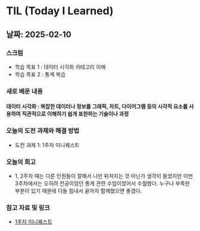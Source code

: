 # TIL (Today I Learned)

## 날짜: 2025-02-10

### 스크럼
- 학습 목표 1 : 데이터 시각화 카테고리 이해
- 학습 목표 2 : 통계 복습

### 새로 배운 내용
#### 데이터 시각화 : 복잡한 데이터나 정보를 그래픽, 차트, 다이어그램 등의 시각적 요소를 사용하여 직관적으로 이해하기 쉽게 표한하는 기술이나 과정

### 오늘의 도전 과제와 해결 방법
- 도전 과제 1: 1주차 미니퀘스트 

### 오늘의 회고
- 1, 2주차 때는 다른 인원들이 잘해서 나만 뒤쳐지는 것 아닌가 생각이 들었지만 이번 3주차에서는 오히려 전공이었던 통계 관련 수업이었어서 수월했다. 누구나 부족한 부분이 있기 때문에 다들 힘내서 끝까지 함께했으면 좋겠다.

### 참고 자료 및 링크
- [1주차 미니퀘스트](https://colab.research.google.com/drive/1Jn-uJcH9LJ8Yln1-VC8fouTnPyXDnFN8)
